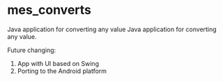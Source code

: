 # mes_converts
Java application for converting any value
Java application for converting any value.

Future changing:
1. App with UI based on Swing
2. Porting to the Android platform

